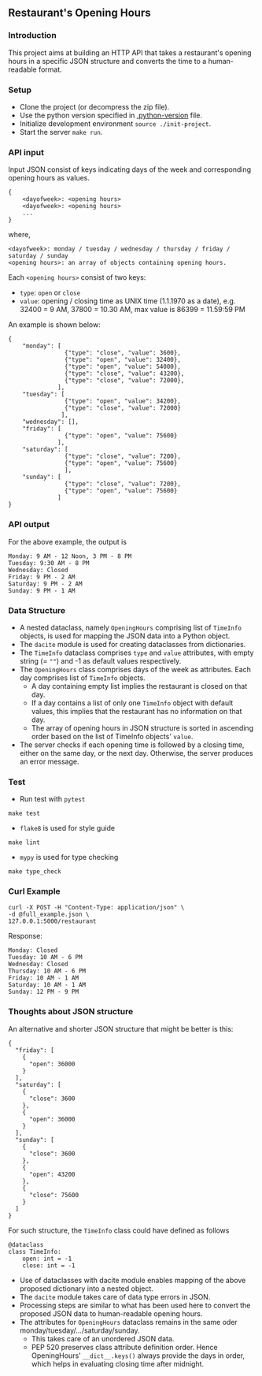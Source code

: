 ## Restaurant's Opening Hours

### Introduction
This project aims at building an HTTP API that takes a restaurant's opening hours in a specific JSON structure
and converts the time to a human-readable format.

### Setup
* Clone the project (or decompress the zip file). 
* Use the python version specified in [.python-version](/.python-version) file.
* Initialize development environment `source ./init-project`.
* Start the server `make run`.


### API input
Input JSON consist of keys indicating days of the week and corresponding opening hours as values. 
```
{
    <dayofweek>: <opening hours> 
    <dayofweek>: <opening hours> 
    ...
}
```
where,
```
<dayofweek>: monday / tuesday / wednesday / thursday / friday / saturday / sunday 
<opening hours>: an array of objects containing opening hours.
```
Each `<opening hours>` consist of two keys:
* `type`: `open` or `close`
* `value`: opening / closing time as UNIX time (1.1.1970 as a date),
e.g. 32400 = 9 AM, 37800 = 10.30 AM, max value is 86399 = 11.59:59 PM
  
An example is shown below:
```
{
    "monday": [
                {"type": "close", "value": 3600},
                {"type": "open", "value": 32400},
                {"type": "open", "value": 54000},
                {"type": "close", "value": 43200},
                {"type": "close", "value": 72000},
              ],
    "tuesday": [
                {"type": "open", "value": 34200},
                {"type": "close", "value": 72000}
               ],
    "wednesday": [],
    "friday": [
                {"type": "open", "value": 75600}
              ],
    "saturday": [
                {"type": "close", "value": 7200},
                {"type": "open", "value": 75600}
                ],
    "sunday": [
                {"type": "close", "value": 7200},
                {"type": "open", "value": 75600}
              ]
}
```
  
### API output
For the above example, the output is
```
Monday: 9 AM - 12 Noon, 3 PM - 8 PM
Tuesday: 9:30 AM - 8 PM
Wednesday: Closed
Friday: 9 PM - 2 AM
Saturday: 9 PM - 2 AM
Sunday: 9 PM - 1 AM
```

### Data Structure
* A nested dataclass, namely `OpeningHours` comprising list of `TimeInfo` objects, is used for 
  mapping the JSON data into a Python object.
* The `dacite` module is used for creating dataclasses from dictionaries.
* The `TimeInfo` dataclass comprises `type` and `value` attributes, with empty string (= `""`) 
  and -1 as default values respectively.
* The `OpeningHours` class comprises days of the week as attributes. Each day comprises list of `TimeInfo` objects.
    * A day containing empty list implies the restaurant is closed on that day.
    * If a day contains a list of only one `TimeInfo` object with default values, this implies that 
      the restaurant has no information on that day.
    * The array of opening hours in JSON structure is sorted in ascending order based on the list 
      of TimeInfo objects' `value`.
* The server checks if each opening time is followed by a closing time, either on the same day, 
    or the next day. Otherwise, the server produces an error message.

### Test
* Run test with `pytest`
```
make test
```
* `flake8` is used for style guide
```
make lint
```
* `mypy` is used for type checking
```
make type_check
```

### Curl Example
```
curl -X POST -H "Content-Type: application/json" \
-d @full_example.json \
127.0.0.1:5000/restaurant
```
Response:
```
Monday: Closed
Tuesday: 10 AM - 6 PM
Wednesday: Closed
Thursday: 10 AM - 6 PM
Friday: 10 AM - 1 AM
Saturday: 10 AM - 1 AM
Sunday: 12 PM - 9 PM
```

### Thoughts about JSON structure

An alternative and shorter JSON structure that might be better is this:
```
{
  "friday": [
    {
      "open": 36000
    }
  ],
  "saturday": [
    {
      "close": 3600
    },
    {
      "open": 36000
    }
  ],
  "sunday": [
    {
      "close": 3600
    },
    {
      "open": 43200
    },
    {
      "close": 75600
    }
  ]
}
```
For such structure, the `TimeInfo` class could have defined as follows
```
@dataclass
class TimeInfo:
    open: int = -1
    close: int = -1
```
* Use of dataclasses with dacite module enables mapping of the above proposed 
  dictionary into a nested object.
* The `dacite` module takes care of data type errors in JSON.
* Processing steps are similar to what has been used here to convert the proposed JSON data 
  to human-readable opening hours.
* The attributes for `OpeningHours` dataclass remains in the same oder 
  monday/tuesday/.../saturday/sunday.
    * This takes care of an unordered JSON data.
    * PEP 520 preserves class attribute definition order. 
      Hence OpeningHours' `__dict__.keys()` always provide the days in order, which helps in
      evaluating closing time after midnight.